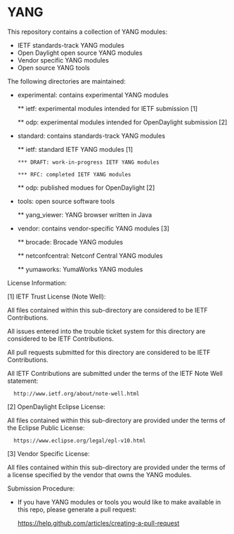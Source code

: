 YANG
====

This repository contains a collection of YANG modules:
  * IETF standards-track YANG modules
  * Open Daylight open source YANG modules
  * Vendor specific YANG modules
  * Open source YANG tools

The following directories are maintained:

  * experimental: contains experimental YANG modules

    ** ietf: experimental modules intended for IETF submission [1]

    ** odp: experimental modules intended for OpenDaylight submission [2]

  * standard: contains standards-track YANG modules

     ** ietf: standard IETF YANG modules [1]

        *** DRAFT: work-in-progress IETF YANG modules

        *** RFC: completed IETF YANG modules

     ** odp: published modues for OpenDaylight [2]

   * tools: open source software tools

     ** yang_viewer: YANG browser written in Java

   * vendor: contains vendor-specific YANG modules [3]

     ** brocade: Brocade YANG modules

     ** netconfcentral: Netconf Central YANG modules

     ** yumaworks: YumaWorks YANG modules


License Information:

 [1]  IETF Trust License  (Note Well):

   All files contained within this sub-directory are
   considered to be IETF Contributions.

   All issues entered into the trouble ticket system for this
   directory are considered to be IETF Contributions.

   All pull requests submitted for this
   directory are considered to be IETF Contributions.

   All IETF Contributions are submitted under the terms of
   the IETF Note Well statement:

      http://www.ietf.org/about/note-well.html


 [2]  OpenDaylight Eclipse License:

   All files contained within this sub-directory are
   provided under the terms of the Eclipse Public License:

      https://www.eclipse.org/legal/epl-v10.html


 [3]  Vendor Specific License:

   All files contained within this sub-directory are
   provided under the terms of a license specified
   by the vendor that owns the YANG modules.


Submission Procedure:

   * If you have YANG modules or tools you would like to make available
     in this repo, please generate a pull request:

     https://help.github.com/articles/creating-a-pull-request